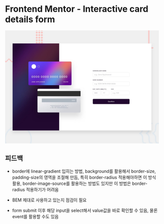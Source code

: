 # Frontend Mentor - Interactive card details form

![Design preview for the Interactive card details form coding challenge](./design/desktop-preview.jpg)

## 피드백

- border에 linear-gradient 입히는 방법, background를 활용해서 border-size, padding-size의 영역을 조절해 만듬, 특히 border-radius 적용해야하면 이 방식활용, border-image-source를 활용하는 방법도 있지만 이 방법은 border-radius 적용하기가 어려움

- BEM 제대로 사용하고 있는지 점검이 필요

- form submit 이후 해당 input을 select해서 value값을 바로 확인할 수 있음, 물론 event를 활용할 수도 있음
